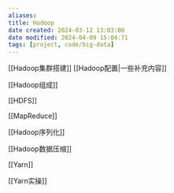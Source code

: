 ```yaml
---
aliases: 
title: Hadoop
date created: 2024-03-12 13:03:00
date modified: 2024-04-09 15:04:71
tags: [project, code/big-data]
---
```

[[Hadoop集群搭建]]
[[Hadoop配置|一些补充内容]]

[[Hadoop组成]]

[[HDFS]]

[[MapReduce]]

[[Hadoop序列化]]

[[Hadoop数据压缩]]

[[Yarn]]

[[Yarn实操]]